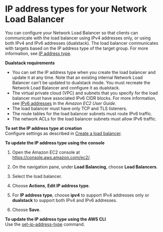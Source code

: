 # IP address types for your Network Load Balancer<a name="load-balancer-ip-address-type"></a>

You can configure your Network Load Balancer so that clients can communicate with the load balancer using IPv4 addresses only, or using both IPv4 and IPv6 addresses \(dualstack\)\. The load balancer communicates with targets based on the IP address type of the target group\. For more information, see [IP address type](network-load-balancers.md#ip-address-type)\.

**Dualstack requirements**
+ You can set the IP address type when you create the load balancer and update it at any time\. Note that an existing internal Network Load Balancer can't be updated to dualstack mode\. You must recreate the Network Load Balancer and configure it as dualstack\.
+ The virtual private cloud \(VPC\) and subnets that you specify for the load balancer must have associated IPv6 CIDR blocks\. For more information, see [IPv6 addresses](https://docs.aws.amazon.com/AWSEC2/latest/UserGuide/using-instance-addressing.html#ipv6-addressing) in the *Amazon EC2 User Guide*\.
+ The load balancer must have only TCP and TLS listeners\.
+ The route tables for the load balancer subnets must route IPv6 traffic\.
+ The network ACLs for the load balancer subnets must allow IPv6 traffic\.

**To set the IP address type at creation**  
Configure settings as described in [Create a load balancer](create-network-load-balancer.md)\.

**To update the IP address type using the console**

1. Open the Amazon EC2 console at [https://console\.aws\.amazon\.com/ec2/](https://console.aws.amazon.com/ec2/)\.

1. On the navigation pane, under **Load Balancing**, choose **Load Balancers**\.

1. Select the load balancer\.

1. Choose **Actions**, **Edit IP address type**\.

1. For **IP address type**, choose **ipv4** to support IPv4 addresses only or **dualstack** to support both IPv4 and IPv6 addresses\.

1. Choose **Save**\.

**To update the IP address type using the AWS CLI**  
Use the [set\-ip\-address\-type](https://docs.aws.amazon.com/cli/latest/reference/elbv2/set-ip-address-type.html) command\.